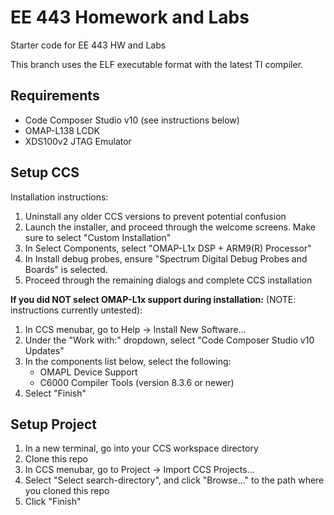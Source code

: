 # EE 443 Homework and Labs

Starter code for EE 443 HW and Labs

This branch uses the ELF executable format with the latest TI compiler.

## Requirements

* Code Composer Studio v10 (see instructions below)
* OMAP-L138 LCDK
* XDS100v2 JTAG Emulator

## Setup CCS

Installation instructions:

1. Uninstall any older CCS versions to prevent potential confusion
2. Launch the installer, and proceed through the welcome screens. Make sure to select "Custom Installation"
3. In Select Components, select "OMAP-L1x DSP + ARM9(R) Processor"
4. In Install debug probes, ensure "Spectrum Digital Debug Probes and Boards" is selected.
5. Proceed through the remaining dialogs and complete CCS installation

**If you did NOT select OMAP-L1x support during installation:** (NOTE: instructions currently untested):

1. In CCS menubar, go to Help -> Install New Software...
2. Under the "Work with:" dropdown, select "Code Composer Studio v10 Updates"
3. In the components list below, select the following:
    * OMAPL Device Support
    * C6000 Compiler Tools (version 8.3.6 or newer)
4. Select "Finish"

## Setup Project

1. In a new terminal, go into your CCS workspace directory
2. Clone this repo
3. In CCS menubar, go to Project -> Import CCS Projects...
4. Select "Select search-directory", and click "Browse..." to the path where you cloned this repo
5. Click "Finish"
